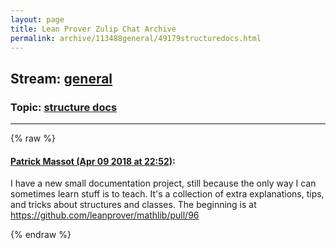 ```yaml
---
layout: page
title: Lean Prover Zulip Chat Archive 
permalink: archive/113488general/49179structuredocs.html
---
```


## Stream: [general](index.html)
### Topic: [structure docs](49179structuredocs.html)

---


{% raw %}
#### [ Patrick Massot (Apr 09 2018 at 22:52)](https://leanprover.zulipchat.com/#narrow/stream/113488-general/topic/structure%20docs/near/124854359):
I have a new small documentation project, still because the only way I can sometimes learn stuff is to teach. It's a collection of extra explanations, tips, and tricks about structures and classes. The beginning is at https://github.com/leanprover/mathlib/pull/96


{% endraw %}
